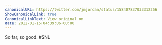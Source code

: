 ```yaml
---
canonicalURL: https://twitter.com/jmjordan/status/158407837033312256
ShowCanonicalLink: true
CanonicalLinkText: View original on
date: 2012-01-15T04:39:06+00:00
---
```

So far, so good. #SNL